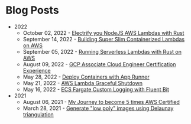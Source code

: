 # Blog Posts

- 2022
    - October 02, 2022 - [Electrify you NodeJS AWS Lambdas with Rust](articles/electrify-your-nodejs-aws-lambdas-with-rust.md)
    - September 14, 2022 - [Building Super Slim Containerized Lambdas on AWS](articles/building-super-slim-containerized-lambdas.md)
    - September 05, 2022 - [Running Serverless Lambdas with Rust on AWS](articles/running-serverless-lambdas-with-rust-aws.md)
    - August 09, 2022 - [GCP Associate Cloud Engineer Certification Experience](articles/gcp-associate-cloud-engineer-certification-experience.md)
    - May 28, 2022 - [Deploy Containers with App Runner](articles/deploy-containers-with-app-runner.md)
    - May 21, 2022 - [AWS Lambda Graceful Shutdown](articles/aws-lambda-graceful-shutdown.md)
    - May 16, 2022 - [ECS Fargate Custom Logging with Fluent Bit](articles/ecs-custom-logging-with-fluentbit.md)
- 2021
    - August 06, 2021 - [My Journey to become 5 times AWS Certified](articles/my-journey-to-become-5-times-aws-certified.md)
    - March 28, 2021 - [Generate "low poly" images using Delaunay triangulation](articles/generate-low-poly-images-using-del-triangulation.md)